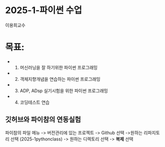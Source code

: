 # 2025-1-파이썬 수업
이용희교수

# 목표: 
- 1. 머신러닝을 잘 하기위한 파이썬 프로그래밍
- 2. 객체지향개념을 연습하는 파이썬 프로그래밍
- 3. ADP, ADsp 실기시험을 위한 파이썬 프로그래밍
- 4. 코딩테스트 연습

## 깃허브와 파이참의 연동실험
파이참의 파일 메뉴 -> 버전관리에 있는 프로젝트 -> Github 선택
->원하는 리파지토리 선택 (2025-1pythonclass) -> 원하는 디렉토리 선택
-> **복제** 선택
